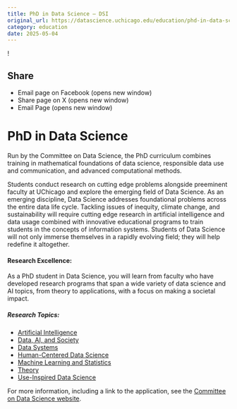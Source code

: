 ```yaml
---
title: PhD in Data Science – DSI
original_url: https://datascience.uchicago.edu/education/phd-in-data-science
category: education
date: 2025-05-04
---
```


!

## Share

* Email page on Facebook (opens new window)
* Share page on X (opens new window)
* Email Page (opens new window)

<!-- Table-like structure detected -->

# PhD in Data Science

Run by the Committee on Data Science, the PhD curriculum combines training in mathematical foundations of data science, responsible data use and communication, and advanced computational methods.

Students conduct research on cutting edge problems alongside preeminent faculty at UChicago and explore the emerging field of Data Science. As an emerging discipline, Data Science addresses foundational problems across the entire data life cycle. Tackling issues of inequity, climate change, and sustainability will require cutting edge research in artificial intelligence and data usage combined with innovative educational programs to train students in the concepts of information systems. Students of Data Science will not only immerse themselves in a rapidly evolving field; they will help redefine it altogether.

#### Research Excellence:

As a PhD student in Data Science, you will learn from faculty who have developed research programs that span a wide variety of data science and AI topics, from theory to applications, with a focus on making a societal impact.

##### Research Topics:

* [Artificial Intelligence](https://codas.uchicago.edu/research/artificial-intelligence/)
* [Data, AI, and Society](https://codas.uchicago.edu/research/data-ai-and-society/)
* [Data Systems](https://codas.uchicago.edu/research/data-systems/)
* [Human-Centered Data Science](https://codas.uchicago.edu/research/human-centered-ds/)
* [Machine Learning and Statistics](https://codas.uchicago.edu/research/ai-ml-and-stats/)
* [Theory](https://codas.uchicago.edu/research/foundations/)
* [Use-Inspired Data Science](https://codas.uchicago.edu/research/use-inspired-ds/)

For more information, including a link to the application, see the [Committee on Data Science website](https://codas.uchicago.edu/).